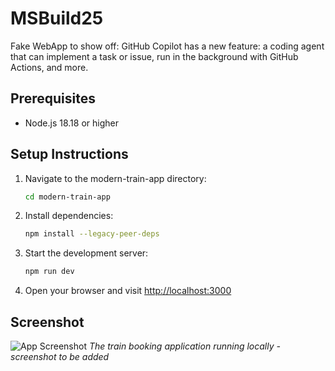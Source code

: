 # MSBuild25
Fake WebApp to show off: GitHub Copilot has a new feature: a coding agent that can implement a task or issue, run in the background with GitHub Actions, and more. 

## Prerequisites

- Node.js 18.18 or higher

## Setup Instructions

1. Navigate to the modern-train-app directory:
   ```bash
   cd modern-train-app
   ```

2. Install dependencies:
   ```bash
   npm install --legacy-peer-deps
   ```

3. Start the development server:
   ```bash
   npm run dev
   ```

4. Open your browser and visit [http://localhost:3000](http://localhost:3000)

## Screenshot

![App Screenshot](docs/app-screenshot.png)
*The train booking application running locally - screenshot to be added*
